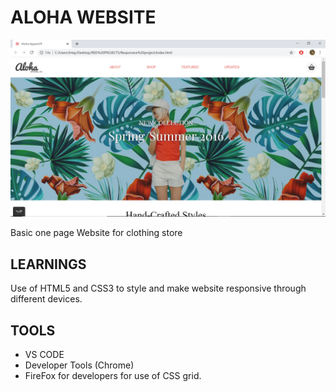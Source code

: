 # ALOHA WEBSITE

![aloha website](images/aloha.png)

Basic one page Website for clothing store

## LEARNINGS

Use of HTML5 and CSS3 to style and make website responsive through different devices.

## TOOLS 
- VS CODE 
- Developer Tools (Chrome)
- FireFox for developers for use of CSS grid.



